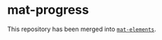 # mat-progress

This repository has been merged into [`mat-elements`](https://github.com/expandjs/mat-elements).
